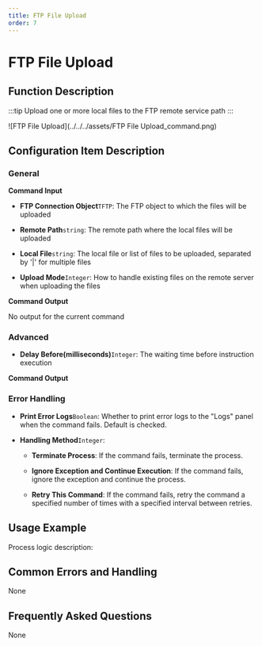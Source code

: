 ```yaml
---
title: FTP File Upload
order: 7
---
```


# FTP File Upload

## Function Description

:::tip 
Upload one or more local files to the FTP remote service path
:::

![FTP File Upload](../../../assets/FTP File Upload_command.png)

## Configuration Item Description

### General

**Command Input**

- **FTP Connection Object**`TFTP`: The FTP object to which the files will be uploaded

- **Remote Path**`string`: The remote path where the local files will be uploaded

- **Local File**`string`: The local file or list of files to be uploaded, separated by '|' for multiple files

- **Upload Mode**`Integer`: How to handle existing files on the remote server when uploading the files


**Command Output**

No output for the current command

### Advanced

- **Delay Before(milliseconds)**`Integer`: The waiting time before instruction execution


**Command Output**

### Error Handling

- **Print Error Logs**`Boolean`: Whether to print error logs to the "Logs" panel when the command fails. Default is checked. 

- **Handling Method**`Integer`:

    - **Terminate Process**: If the command fails, terminate the process.

    - **Ignore Exception and Continue Execution**: If the command fails, ignore the exception and continue the process.

    - **Retry This Command**: If the command fails, retry the command a specified number of times with a specified interval between retries.

## Usage Example

Process logic description:

## Common Errors and Handling

None

## Frequently Asked Questions

None

